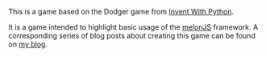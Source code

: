 This is a game based on the Dodger game from [Invent With Python](http://inventwithpython.com/chapter20.html).

It is a game intended to highlight basic usage of the [melonJS](http://www.melonjs.org) framework. A corresponding series of blog posts about creating this game can be found on [my blog](http://joelkleier.com/blog/category/minefield/).
